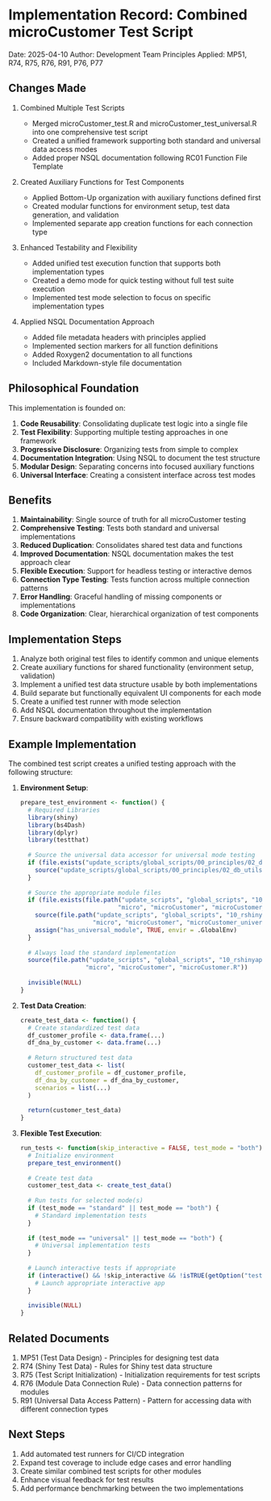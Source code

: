 # Implementation Record: Combined microCustomer Test Script

Date: 2025-04-10
Author: Development Team
Principles Applied: MP51, R74, R75, R76, R91, P76, P77

## Changes Made

1. Combined Multiple Test Scripts
   - Merged microCustomer_test.R and microCustomer_test_universal.R into one comprehensive test script
   - Created a unified framework supporting both standard and universal data access modes
   - Added proper NSQL documentation following RC01 Function File Template

2. Created Auxiliary Functions for Test Components
   - Applied Bottom-Up organization with auxiliary functions defined first
   - Created modular functions for environment setup, test data generation, and validation
   - Implemented separate app creation functions for each connection type

3. Enhanced Testability and Flexibility
   - Added unified test execution function that supports both implementation types
   - Created a demo mode for quick testing without full test suite execution
   - Implemented test mode selection to focus on specific implementation types

4. Applied NSQL Documentation Approach
   - Added file metadata headers with principles applied
   - Implemented section markers for all function definitions
   - Added Roxygen2 documentation to all functions
   - Included Markdown-style file documentation

## Philosophical Foundation

This implementation is founded on:

1. **Code Reusability**: Consolidating duplicate test logic into a single file
2. **Test Flexibility**: Supporting multiple testing approaches in one framework
3. **Progressive Disclosure**: Organizing tests from simple to complex
4. **Documentation Integration**: Using NSQL to document the test structure
5. **Modular Design**: Separating concerns into focused auxiliary functions
6. **Universal Interface**: Creating a consistent interface across test modes

## Benefits

1. **Maintainability**: Single source of truth for all microCustomer testing
2. **Comprehensive Testing**: Tests both standard and universal implementations
3. **Reduced Duplication**: Consolidates shared test data and functions
4. **Improved Documentation**: NSQL documentation makes the test approach clear
5. **Flexible Execution**: Support for headless testing or interactive demos
6. **Connection Type Testing**: Tests function across multiple connection patterns
7. **Error Handling**: Graceful handling of missing components or implementations
8. **Code Organization**: Clear, hierarchical organization of test components

## Implementation Steps

1. Analyze both original test files to identify common and unique elements
2. Create auxiliary functions for shared functionality (environment setup, validation)
3. Implement a unified test data structure usable by both implementations
4. Build separate but functionally equivalent UI components for each mode
5. Create a unified test runner with mode selection
6. Add NSQL documentation throughout the implementation
7. Ensure backward compatibility with existing workflows

## Example Implementation

The combined test script creates a unified testing approach with the following structure:

1. **Environment Setup**:
   ```r
   prepare_test_environment <- function() {
     # Required Libraries
     library(shiny)
     library(bs4Dash)
     library(dplyr)
     library(testthat)
     
     # Source the universal data accessor for universal mode testing
     if (file.exists("update_scripts/global_scripts/00_principles/02_db_utils/fn_universal_data_accessor.R")) {
       source("update_scripts/global_scripts/00_principles/02_db_utils/fn_universal_data_accessor.R")
     }
     
     # Source the appropriate module files
     if (file.exists(file.path("update_scripts", "global_scripts", "10_rshinyapp_components", 
                              "micro", "microCustomer", "microCustomer_universal.R"))) {
       source(file.path("update_scripts", "global_scripts", "10_rshinyapp_components", 
                       "micro", "microCustomer", "microCustomer_universal.R"))
       assign("has_universal_module", TRUE, envir = .GlobalEnv)
     }
     
     # Always load the standard implementation
     source(file.path("update_scripts", "global_scripts", "10_rshinyapp_components", 
                     "micro", "microCustomer", "microCustomer.R"))
     
     invisible(NULL)
   }
   ```

2. **Test Data Creation**:
   ```r
   create_test_data <- function() {
     # Create standardized test data
     df_customer_profile <- data.frame(...)
     df_dna_by_customer <- data.frame(...)
     
     # Return structured test data
     customer_test_data <- list(
       df_customer_profile = df_customer_profile,
       df_dna_by_customer = df_dna_by_customer,
       scenarios = list(...)
     )
     
     return(customer_test_data)
   }
   ```

3. **Flexible Test Execution**:
   ```r
   run_tests <- function(skip_interactive = FALSE, test_mode = "both") {
     # Initialize environment
     prepare_test_environment()
     
     # Create test data
     customer_test_data <- create_test_data()
     
     # Run tests for selected mode(s)
     if (test_mode == "standard" || test_mode == "both") {
       # Standard implementation tests
     }
     
     if (test_mode == "universal" || test_mode == "both") {
       # Universal implementation tests
     }
     
     # Launch interactive tests if appropriate
     if (interactive() && !skip_interactive && !isTRUE(getOption("test.mode"))) {
       # Launch appropriate interactive app
     }
     
     invisible(NULL)
   }
   ```

## Related Documents

1. MP51 (Test Data Design) - Principles for designing test data
2. R74 (Shiny Test Data) - Rules for Shiny test data structure
3. R75 (Test Script Initialization) - Initialization requirements for test scripts
4. R76 (Module Data Connection Rule) - Data connection patterns for modules
5. R91 (Universal Data Access Pattern) - Pattern for accessing data with different connection types

## Next Steps

1. Add automated test runners for CI/CD integration
2. Expand test coverage to include edge cases and error handling
3. Create similar combined test scripts for other modules
4. Enhance visual feedback for test results
5. Add performance benchmarking between the two implementations